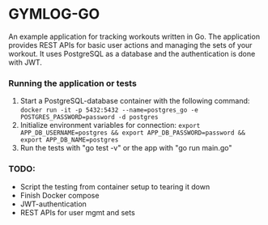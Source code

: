 # GYMLOG-GO
An example application for tracking workouts written in Go. The application provides REST APIs for basic user actions and managing the sets of your workout. It uses PostgreSQL as a database and the authentication is done with JWT.

### Running the application or tests
1. Start a PostgreSQL-database container with the following command: ```docker run -it -p 5432:5432 --name=postgres_go -e POSTGRES_PASSWORD=password -d postgres```
2. Initialize environment variables for connection: ```export APP_DB_USERNAME=postgres && export APP_DB_PASSWORD=password && export APP_DB_NAME=postgres```
3. Run the tests with "go test -v" or the app with "go run main.go"

### TODO:
- Script the testing from container setup to tearing it down
- Finish Docker compose
- JWT-authentication
- REST APIs for user mgmt and sets